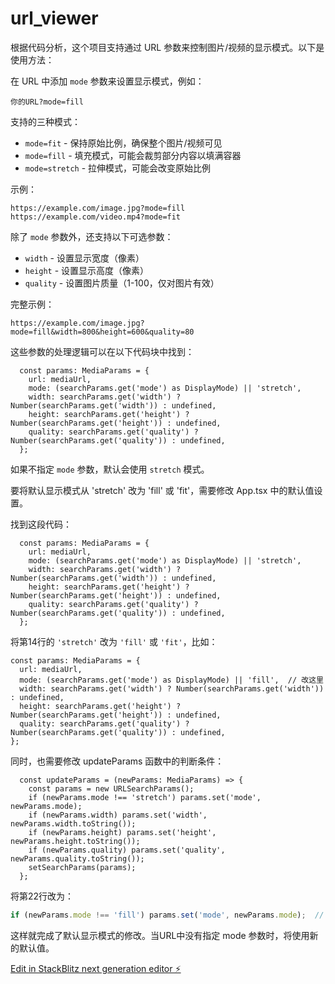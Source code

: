 # url_viewer
根据代码分析，这个项目支持通过 URL 参数来控制图片/视频的显示模式。以下是使用方法：

在 URL 中添加 `mode` 参数来设置显示模式，例如：

```
你的URL?mode=fill
```

支持的三种模式：
- `mode=fit` - 保持原始比例，确保整个图片/视频可见
- `mode=fill` - 填充模式，可能会裁剪部分内容以填满容器
- `mode=stretch` - 拉伸模式，可能会改变原始比例

示例：
```
https://example.com/image.jpg?mode=fill
https://example.com/video.mp4?mode=fit
```

除了 `mode` 参数外，还支持以下可选参数：
- `width` - 设置显示宽度（像素）
- `height` - 设置显示高度（像素）
- `quality` - 设置图片质量（1-100，仅对图片有效）

完整示例：
```
https://example.com/image.jpg?mode=fill&width=800&height=600&quality=80
```

这些参数的处理逻辑可以在以下代码块中找到：

```12:18:src/App.tsx
  const params: MediaParams = {
    url: mediaUrl,
    mode: (searchParams.get('mode') as DisplayMode) || 'stretch',
    width: searchParams.get('width') ? Number(searchParams.get('width')) : undefined,
    height: searchParams.get('height') ? Number(searchParams.get('height')) : undefined,
    quality: searchParams.get('quality') ? Number(searchParams.get('quality')) : undefined,
  };
```


如果不指定 `mode` 参数，默认会使用 `stretch` 模式。



要将默认显示模式从 'stretch' 改为 'fill' 或 'fit'，需要修改 App.tsx 中的默认值设置。

找到这段代码：

```12:18:src/App.tsx
  const params: MediaParams = {
    url: mediaUrl,
    mode: (searchParams.get('mode') as DisplayMode) || 'stretch',
    width: searchParams.get('width') ? Number(searchParams.get('width')) : undefined,
    height: searchParams.get('height') ? Number(searchParams.get('height')) : undefined,
    quality: searchParams.get('quality') ? Number(searchParams.get('quality')) : undefined,
  };
```


将第14行的 `'stretch'` 改为 `'fill'` 或 `'fit'`，比如：

```typescript:src/App.tsx
const params: MediaParams = {
  url: mediaUrl,
  mode: (searchParams.get('mode') as DisplayMode) || 'fill',  // 改这里
  width: searchParams.get('width') ? Number(searchParams.get('width')) : undefined,
  height: searchParams.get('height') ? Number(searchParams.get('height')) : undefined,
  quality: searchParams.get('quality') ? Number(searchParams.get('quality')) : undefined,
};
```

同时，也需要修改 updateParams 函数中的判断条件：

```20:27:src/App.tsx
  const updateParams = (newParams: MediaParams) => {
    const params = new URLSearchParams();
    if (newParams.mode !== 'stretch') params.set('mode', newParams.mode);
    if (newParams.width) params.set('width', newParams.width.toString());
    if (newParams.height) params.set('height', newParams.height.toString());
    if (newParams.quality) params.set('quality', newParams.quality.toString());
    setSearchParams(params);
  };
```


将第22行改为：
```typescript
if (newParams.mode !== 'fill') params.set('mode', newParams.mode);  // 如果默认值改为 'fill'
```

这样就完成了默认显示模式的修改。当URL中没有指定 mode 参数时，将使用新的默认值。




[Edit in StackBlitz next generation editor ⚡️](https://stackblitz.com/~/github.com/chaozhoo/url_viewer)